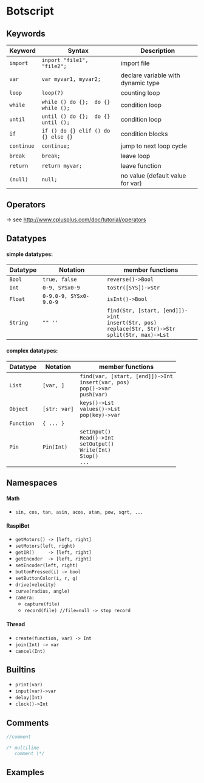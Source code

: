 
# Botscript

## Keywords
Keyword | Syntax | Description
------- | ------ | -----------
```import```   | ```inport "file1", "file2";```          | import file
```var```      | ```var myvar1, myvar2;```               | declare variable with dynamic type
```loop```     | ```loop(?)```                           | counting loop
```while```    | ```while () do {};  do {} while ();```  | condition loop
```until```    | ```until () do {};  do {} until ();```  | condition loop
```if```       | ```if () do {} elif () do {} else {}``` | condition blocks
```continue``` | ```continue;```                         | jump to next loop cycle
```break```    | ```break;```                            | leave loop
```return```   | ```return myvar;```                     | leave function
```(null)```   | ```null;```                             | no value (default value for var)

## Operators
-> see http://www.cplusplus.com/doc/tutorial/operators

## Datatypes

#### simple datatypes:
Datatype | Notation | member functions
-------- | -------- | ----------------
```Bool```     | ```true, false```          | ```reverse()->Bool```
```Int```      | ```0-9, SYSx0-9```         | ```toStr([SYS])->Str``` <br>
```Float```    | ```0-9.0-9, SYSx0-9.0-9``` | ```isInt()->Bool```
```String```   | ```"" ''```                | ```find(Str, [start, [end]])->int``` <br> ```insert(Str, pos)``` <br> ```replace(Str, Str)->Str``` <br> ```split(Str, max)->Lst```

#### complex datatypes:
Datatype |  Notation  | member functions
-------- | ---------- | ----------------
```List```     | ```[var, ]```    | ```find(var, [start, [end]])->Int``` <br> ```insert(var, pos)``` <br> ```pop()->var``` <br> ```push(var)```
```Object```   | ```[str: var]``` | ```keys()->Lst``` <br> ```values()->Lst``` <br> ```pop(key)->var```
```Function``` | ```{ ... }```    | ``` ```
```Pin```      | ```Pin(Int)```   | ```setInput()``` <br> ```Read()->Int``` <br> ```setOutput()``` <br> ```Write(Int)``` <br> ```Stop()``` <br> ```...```

## Namespaces
#### Math
- ```sin, cos, tan, asin, acos, atan, pow, sqrt, ...```

#### RaspiBot
- ```getMotors() -> [left, right]```
- ```setMotors(left, right)``` <br>
- ```getIR()     -> [left, right]``` <br>
- ```getEncoder  -> [left, right]```
- ```setEncoder(left, right)```  <br>
- ```buttonPressed(i) -> bool```
- ```setButtonColor(i, r, g)```  <br>
- ```drive(velocity)```
- ```curve(radius, angle)```
- ```camera:```
    - ```capture(file)```
    - ```record(file) //file=null -> stop record```


#### Thread
- ```create(function, var) -> Int```
- ```join(Int) -> var```
- ```cancel(Int)```


## Builtins
- ```print(var)```
- ```input(var)->var```
- ```delay(Int)```
- ```clock()->Int```

## Comments
```c
//comment

/* multiline
   comment \*/
```

## Examples
```
```
